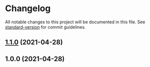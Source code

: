 # Changelog

All notable changes to this project will be documented in this file. See [standard-version](https://github.com/conventional-changelog/standard-version) for commit guidelines.

## [1.1.0](https://github.com/Mark24Code/x-node-cli/compare/v1.0.0...v1.1.0) (2021-04-28)

## 1.0.0 (2021-04-28)
